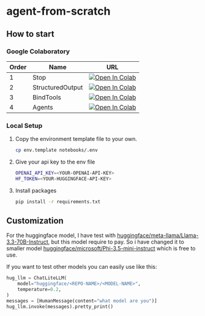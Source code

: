 # agent-from-scratch

## How to start

### Google Colaboratory

| Order | Name             | URL                                                                                                                                                                                                |
| ----- | ---------------- | -------------------------------------------------------------------------------------------------------------------------------------------------------------------------------------------------- |
| 1     | Stop             | [![Open In Colab](https://colab.research.google.com/assets/colab-badge.svg)](https://colab.research.google.com/github/Aiden-Jeon/agent-from-scratch/blob/main/notebooks/01_Stop.ipynb)             |
| 2     | StructuredOutput | [![Open In Colab](https://colab.research.google.com/assets/colab-badge.svg)](https://colab.research.google.com/github/Aiden-Jeon/agent-from-scratch/blob/main/notebooks/02_StructuredOutput.ipynb) |
| 3     | BindTools        | [![Open In Colab](https://colab.research.google.com/assets/colab-badge.svg)](https://colab.research.google.com/github/Aiden-Jeon/agent-from-scratch/blob/main/notebooks/03_BindTools.ipynb)        |
| 4     | Agents           | [![Open In Colab](https://colab.research.google.com/assets/colab-badge.svg)](https://colab.research.google.com/github/Aiden-Jeon/agent-from-scratch/blob/main/notebooks/04_Agents.ipynb)           |

### Local Setup

1. Copy the environment template file to your own.
    ```bash
    cp env.template notebooks/.env
    ```
2. Give your api key to the env file
    ```bash
    OPENAI_API_KEY=<YOUR-OPENAI-API-KEY>
    HF_TOKEN=<YOUR-HUGGINGFACE-API-KEY>
    ```
3. Install packages
    ```bash
    pip install -r requirements.txt
    ```

## Customization

For the huggingface model, I have test with [huggingface/meta-llama/Llama-3.3-70B-Instruct](https://huggingface.co/meta-llama/Llama-3.3-70B-Instruct), but this model require to pay.
So i have changed it to smaller model [huggingface/microsoft/Phi-3.5-mini-instruct](https://huggingface.co/microsoft/Phi-3.5-mini-instruct) which is free to use.

If you want to test other models you can easily use like this:

```python
hug_llm = ChatLiteLLM(
    model="huggingface/<REPO-NAME>/<MODEL-NAME>",
    temperature=0.2,
)
messages = [HumanMessage(content="what model are you")]
hug_llm.invoke(messages).pretty_print()
```
